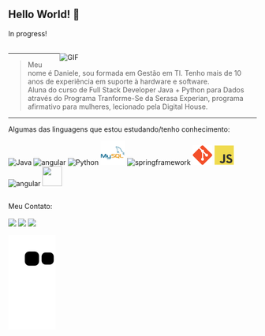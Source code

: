 <h2> Hello World! 👋 </h2> 

<!--
**daniele-silveira/daniele-silveira** is a ✨ _special_ ✨ repository because its `README.md` (this file) appears on your GitHub profile.
-->

<p> In progress!  <br /><br /></p>

<img align="right" alt="GIF" src="https://user-images.githubusercontent.com/101999980/167680183-88896c09-e07f-4bf6-9962-754d0463f0c6.png" width="400px" />


<hr />
  
 >Meu nome é Daniele, sou formada em Gestão em TI. Tenho mais de 10 anos de experiência em suporte à hardware e software. <br />
 >Aluna do curso de Full Stack Developer Java + Python para Dados através do Programa Tranforme-Se da Serasa Experian, programa afirmativo para mulheres, lecionado pela Digital House.


<hr />

Algumas das linguagens que estou estudando/tenho conhecimento:

<p align="left">
<img src="https://cdn.jsdelivr.net/gh/devicons/devicon/icons/java/java-original-wordmark.svg" alt="Java" width="50" height="50" />
<img src="https://cdn.jsdelivr.net/gh/devicons/devicon/icons/angularjs/angularjs-original.svg" alt="angular" width="40" height="40"/> 
<img src="https://cdn.jsdelivr.net/gh/devicons/devicon/icons/python/python-original.svg" alt="Python" width="40" height="40" />
<img src="https://raw.githubusercontent.com/devicons/devicon/master/icons/mysql/mysql-original-wordmark.svg" alt="mysql" width="50" height="50"/>  
<img src="https://cdn.jsdelivr.net/gh/devicons/devicon/icons/spring/spring-original.svg" alt="springframework" width="40" height="40"/> 
<img src="https://raw.githubusercontent.com/devicons/devicon/master/icons/git/git-original.svg" alt="git" width="40" height="40"/> 
<img src="https://raw.githubusercontent.com/devicons/devicon/master/icons/javascript/javascript-original.svg" alt="javascript" width="40" height="40"/> 
<img src="https://cdn.jsdelivr.net/gh/devicons/devicon/icons/tomcat/tomcat-original.svg" alt="angular" width="40" height="40"/>
<img src="https://cdn.jsdelivr.net/gh/devicons/devicon/icons/msdos/msdos-original.svg" width="40" height="40"/>
         
</p>

##

<div> 
Meu Contato: <br /> <br /> 
<a href = "mailto:daniele20@gmail.com"><img src="https://img.shields.io/badge/-Gmail-%23333?style=for-the-badge&logo=gmail&logoColor=white" target="_blank"></a>
<a href="https://www.linkedin.com/in/daniele-napole%C3%A3o-silveira-0951531b5/" target="_blank"><img src="https://img.shields.io/badge/-LinkedIn-%230077B5?style=for-the-badge&logo=linkedin&logoColor=white" target="_blank"></a> 
<a href="" target="_blank"><img src="https://img.shields.io/badge/-Instagram-%23E4405F?style=for-the-badge&logo=instagram&logoColor=white" target="_blank"></a>
          
  
</div>


![Snake animation](https://github.com/daniele-silveira/daniele-silveira/blob/output/github-contribution-grid-snake.svg)
